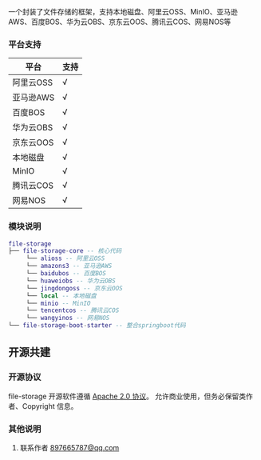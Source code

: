 一个封装了文件存储的框架，支持本地磁盘、阿里云OSS、MinIO、亚马逊AWS、百度BOS、华为云OBS、京东云OOS、腾讯云COS、网易NOS等

### 平台支持

| 平台                 | 支持   |
| -------------------- |--------|
| 阿里云OSS            | √      |
| 亚马逊AWS            | √      |
| 百度BOS              | √      |
| 华为云OBS            | √      |
| 京东云OOS            | √      |
| 本地磁盘             | √      |
| MinIO                | √      |
| 腾讯云COS            | √      |
| 网易NOS              | √      |

### 模块说明

```lua
file-storage
├── file-storage-core -- 核心代码
	 └── alioss -- 阿里云OSS
	 └── amazons3 -- 亚马逊AWS
	 └── baidubos -- 百度BOS
	 └── huaweiobs -- 华为云OBS
	 └── jingdongoss -- 京东云OOS
	 └── local -- 本地磁盘
	 └── minio -- MinIO
	 └── tencentcos -- 腾讯云COS
	 └── wangyinos -- 网易NOS
└── file-storage-boot-starter -- 整合springboot代码
```

## 开源共建

### 开源协议

file-storage 开源软件遵循 [Apache 2.0 协议](https://www.apache.org/licenses/LICENSE-2.0.html)。
允许商业使用，但务必保留类作者、Copyright 信息。

### 其他说明

1. 联系作者 <a href="mailto:897665787@qq.com">897665787@qq.com</a>

